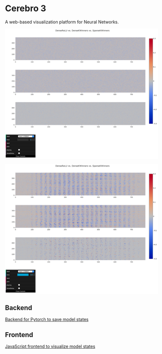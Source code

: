 # Cerebro 3

A web-based visualization platform for Neural Networks.

![Before training](screenshots/1-before_training.png)

![After training](screenshots/2-after_training.png)

## Backend

[Backend for Pytorch to save model states](backend/pytorch/README.md)

## Frontend

[JavaScript frontend to visualize model states](frontend/README.md)
